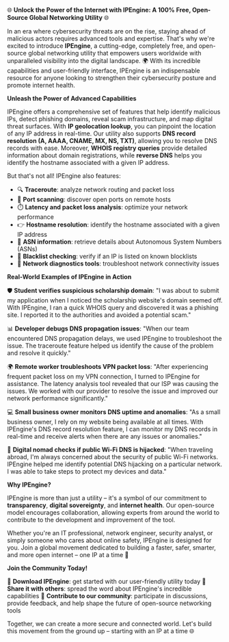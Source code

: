 🌐 **Unlock the Power of the Internet with IPEngine: A 100% Free, Open-Source Global Networking Utility** 🌐

In an era where cybersecurity threats are on the rise, staying ahead of malicious actors requires advanced tools and expertise. That's why we're excited to introduce **IPEngine**, a cutting-edge, completely free, and open-source global networking utility that empowers users worldwide with unparalleled visibility into the digital landscape. 🌍 With its incredible capabilities and user-friendly interface, IPEngine is an indispensable resource for anyone looking to strengthen their cybersecurity posture and promote internet health.

**Unleash the Power of Advanced Capabilities**

IPEngine offers a comprehensive set of features that help identify malicious IPs, detect phishing domains, reveal scam infrastructure, and map digital threat surfaces. With **IP geolocation lookup**, you can pinpoint the location of any IP address in real-time. Our utility also supports **DNS record resolution (A, AAAA, CNAME, MX, NS, TXT)**, allowing you to resolve DNS records with ease. Moreover, **WHOIS registry queries** provide detailed information about domain registrations, while **reverse DNS** helps you identify the hostname associated with a given IP address.

But that's not all! IPEngine also features:

*   🔍 **Traceroute**: analyze network routing and packet loss
*   🚀 **Port scanning**: discover open ports on remote hosts
*   ⏱️ **Latency and packet loss analysis**: optimize your network performance
*   👉 **Hostname resolution**: identify the hostname associated with a given IP address
*   🔑 **ASN information**: retrieve details about Autonomous System Numbers (ASNs)
*   🚫 **Blacklist checking**: verify if an IP is listed on known blocklists
*   🔧 **Network diagnostics tools**: troubleshoot network connectivity issues

**Real-World Examples of IPEngine in Action**

🛡️ **Student verifies suspicious scholarship domain**: "I was about to submit my application when I noticed the scholarship website's domain seemed off. With IPEngine, I ran a quick WHOIS query and discovered it was a phishing site. I reported it to the authorities and avoided a potential scam."

📊 **Developer debugs DNS propagation issues**: "When our team encountered DNS propagation delays, we used IPEngine to troubleshoot the issue. The traceroute feature helped us identify the cause of the problem and resolve it quickly."

🌍 **Remote worker troubleshoots VPN packet loss**: "After experiencing frequent packet loss on my VPN connection, I turned to IPEngine for assistance. The latency analysis tool revealed that our ISP was causing the issues. We worked with our provider to resolve the issue and improved our network performance significantly."

💻 **Small business owner monitors DNS uptime and anomalies**: "As a small business owner, I rely on my website being available at all times. With IPEngine's DNS record resolution feature, I can monitor my DNS records in real-time and receive alerts when there are any issues or anomalies."

📡 **Digital nomad checks if public Wi-Fi DNS is hijacked**: "When traveling abroad, I'm always concerned about the security of public Wi-Fi networks. IPEngine helped me identify potential DNS hijacking on a particular network. I was able to take steps to protect my devices and data."

**Why IPEngine?**

IPEngine is more than just a utility – it's a symbol of our commitment to **transparency**, **digital sovereignty**, and **internet health**. Our open-source model encourages collaboration, allowing experts from around the world to contribute to the development and improvement of the tool.

Whether you're an IT professional, network engineer, security analyst, or simply someone who cares about online safety, IPEngine is designed for you. Join a global movement dedicated to building a faster, safer, smarter, and more open internet – one IP at a time 🚀

**Join the Community Today!**

🎉 **Download IPEngine**: get started with our user-friendly utility today
💬 **Share it with others**: spread the word about IPEngine's incredible capabilities
👥 **Contribute to our community**: participate in discussions, provide feedback, and help shape the future of open-source networking tools

Together, we can create a more secure and connected world. Let's build this movement from the ground up – starting with an IP at a time 🌐